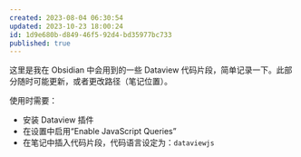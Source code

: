 ```yaml
---
created: 2023-08-04 06:30:54
updated: 2023-10-23 18:00:24
id: 1d9e680b-d849-46f5-92d4-bd35977bc733
published: true
---
```


这里是我在 Obsidian 中会用到的一些 Dataview 代码片段，简单记录一下。此部分随时可能更新，或者更改路径（笔记位置）。

使用时需要：

- 安装 Dataview 插件
- 在设置中启用“Enable JavaScript Queries”
- 在笔记中插入代码片段，代码语言设定为：`dataviewjs`